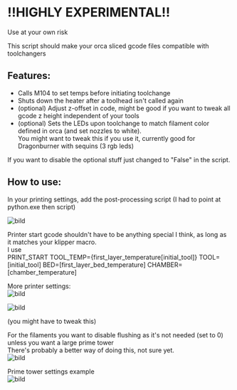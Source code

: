 # !!HIGHLY EXPERIMENTAL!!
Use at your own risk

This script should make your orca sliced gcode files compatible with toolchangers

## Features:
- Calls M104 to set temps before initiating toolchange
- Shuts down the heater after a toolhead isn't called again
- (optional) Adjust z-offset in code, might be good if you want to tweak all gcode z height independent of your tools
- (optional) Sets the LEDs upon toolchange to match filament color defined in orca (and set nozzles to white).  
You might want to tweak this if you use it, currently good for Dragonburner with sequins (3 rgb leds)

If you want to disable the optional stuff just changed to "False" in the script.

## How to use:
In your printing settings, add the post-processing script (I had to point at python.exe then script)

![bild](https://github.com/Martorias/random_scripts/assets/38153913/cde88ad3-8c67-4a26-84f6-4a2c8077cc71)

Printer start gcode shouldn't have to be anything special I think, as long as it matches your klipper macro.  
I use   
PRINT_START TOOL_TEMP={first_layer_temperature[initial_tool]} TOOL=[initial_tool] BED=[first_layer_bed_temperature] CHAMBER=[chamber_temperature]

More printer settings:  
![bild](https://github.com/Martorias/random_scripts/assets/38153913/70645f69-2caa-42f9-96f0-5c0be6a019d8)

![bild](https://github.com/Martorias/random_scripts/assets/38153913/f51578fa-d8f8-469f-bb90-52698e80df22)

(you might have to tweak this)

For the filaments you want to disable flushing as it's not needed (set to 0) unless you want a large prime tower  
There's probably a better way of doing this, not sure yet.  
![bild](https://github.com/Martorias/random_scripts/assets/38153913/b149bfc5-1153-4c96-b6f7-16fd44600493)

Prime tower settings example  
![bild](https://github.com/Martorias/random_scripts/assets/38153913/ab17be1b-9e0a-4d16-a062-012115e9337b)



